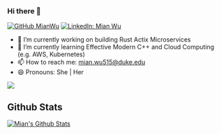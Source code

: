 ### Hi there 👋

[![GitHub MianWu](https://img.shields.io/github/followers/mianwu515?style=social)](https://github.com/mianwu515)
[![LinkedIn: Mian Wu](https://img.shields.io/badge/mianwu515-blue?style=flat-square&logo=Linkedin&logoColor=white&link=https://www.linkedin.com/in/mian-wu/)](https://www.linkedin.com/in/mian-wu/)

- 🔭 I’m currently working on building Rust Actix Microservices
- 🌱 I’m currently learning Effective Modern C++ and Cloud Computing (e.g. AWS, Kubernetes)
- 📫 How to reach me: mian.wu515@duke.edu
- 😄 Pronouns: She | Her

<!--
**mianwu515/mianwu515** is a ✨ _special_ ✨ repository because its `README.md` (this file) appears on your GitHub profile.

Here are some ideas to get you started:

- 🔭 I’m currently working on ...
- 🌱 I’m currently learning ...
- 👯 I’m looking to collaborate on ...
- 🤔 I’m looking for help with ...
- 💬 Ask me about ...
- 📫 How to reach me: ...
- 😄 Pronouns: ...
- ⚡ Fun fact: ...
-->

<a href="https://github.com/mianwu515">
  <img align="center" src="https://github-readme-stats.vercel.app/api/top-langs/?username=mianwu515&theme=light&hide_langs_below=1&hide=JupyterNotebook,HTML,TypeScript,SCSS,CSS,CMake" />
</a>

## Github Stats
[![Mian's Github Stats](https://github-readme-stats.vercel.app/api?username=mianwu515&count_private=true&theme=default&show_icons=true)](https://github.com/mianwu515)
